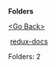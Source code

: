 **Folders**

[&lt;Go Back&gt;](../right.html)

 [redux-docs](redux-docs/right.html)

  

Folders: 2  
